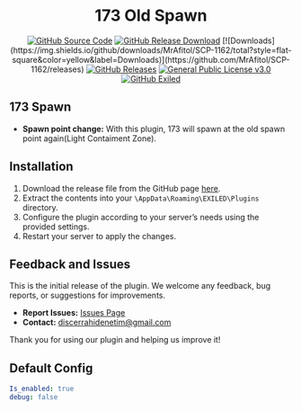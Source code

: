 <h1 align="center">173 Old Spawn</h1>
<div align="center">
<a href="https://github.com/MS-crew/173OldSpawn"><img src="https://img.shields.io/github/actions/workflow/status/Exiled-Team/EXILED/main.yml?style=for-the-badge&logo=githubactions&label=build" href="https://github.com/MS-crew/173OldSpawn" alt="GitHub Source Code"></a>
<a href="https://github.com/MS-crew/173OldSpawn/releases"><img src="https://img.shields.io/github/downloads/MS-crew/173OldSpawn/total?style=for-the-badge&logo=githubactions&label=Downloads" href="https://github.com/MS-crew/173OldSpawn/releases" alt="GitHub Release Download"></a>
  [![Downloads](https://img.shields.io/github/downloads/MrAfitol/SCP-1162/total?style=flat-square&color=yellow&label=Downloads)](https://github.com/MrAfitol/SCP-1162/releases)
<a href="https://github.com/MS-crew/173OldSpawn/releases"><img src="https://img.shields.io/badge/Build-1.1.0-brightgreen?style=for-the-badge&logo=gitbook" href="https://github.com/MS-crew/BetterScp106/releases" alt="GitHub Releases"></a>
<a href="https://github.com/MS-crew/BetterScp106/blob/master/LICENSE"><img src="https://img.shields.io/badge/Licence-GNU_3.0-blue?style=for-the-badge&logo=gitbook" href="https://github.com/MS-crew/BetterScp106/blob/master/LICENSE" alt="General Public License v3.0"></a>
<a href="https://github.com/ExMod-Team/EXILED"><img src="https://img.shields.io/badge/Exiled-8.12.2-red?style=for-the-badge&logo=gitbook" href="https://github.com/ExMod-Team/EXILED" alt="GitHub Exiled"></a>

</div>

## 173 Spawn

- **Spawn point change:** With this plugin, 173 will spawn at the old spawn point again(Light Contaiment Zone).

## Installation

1. Download the release file from the GitHub page [here](https://github.com/MS-crew/173OldSpawn/releases).
2. Extract the contents into your `\AppData\Roaming\EXILED\Plugins` directory.
3. Configure the plugin according to your server’s needs using the provided settings.
4. Restart your server to apply the changes.

## Feedback and Issues

This is the initial release of the plugin. We welcome any feedback, bug reports, or suggestions for improvements.

- **Report Issues:** [Issues Page](https://github.com/MS-crew/173OldSpawn/issues)
- **Contact:** [discerrahidenetim@gmail.com](mailto:discerrahidenetim@gmail.com)

Thank you for using our plugin and helping us improve it!
## Default Config
```yml
Is_enabled: true
debug: false
```
